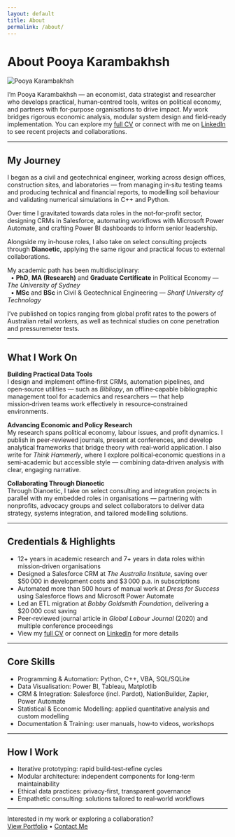 ```yaml
---
layout: default
title: About
permalink: /about/
---
```


# About Pooya Karambakhsh

<img src="{{ '/assets/img/headshot_friendly.png' | relative_url }}" alt="Pooya Karambakhsh" class="main-photo">

I’m Pooya Karambakhsh — an economist, data strategist and researcher who develops practical, human‑centred tools, writes on political economy, and partners with for‑purpose organisations to drive impact. My work bridges rigorous economic analysis, modular system design and field‑ready implementation. You can explore my [full CV](./assets/docs/Pooya-Karambakhsh-CV.pdf) or connect with me on [LinkedIn](https://www.linkedin.com/in/pooya-karambakhsh) to see recent projects and collaborations.

---

## My Journey

I began as a civil and geotechnical engineer, working across design offices, construction sites, and laboratories — from managing in‑situ testing teams and producing technical and financial reports, to modelling soil behaviour and validating numerical simulations in C++ and Python.  

Over time I gravitated towards data roles in the not‑for‑profit sector, designing CRMs in Salesforce, automating workflows with Microsoft Power Automate, and crafting Power BI dashboards to inform senior leadership.  

Alongside my in‑house roles, I also take on select consulting projects through **Dianoetic**, applying the same rigour and practical focus to external collaborations.

My academic path has been multidisciplinary:  
&nbsp;&nbsp;• **PhD**, **MA (Research)** and **Graduate Certificate** in Political Economy — *The University of Sydney*  
&nbsp;&nbsp;• **MSc** and **BSc** in Civil & Geotechnical Engineering — *Sharif University of Technology*  

I’ve published on topics ranging from global profit rates to the powers of Australian retail workers, as well as technical studies on cone penetration and pressuremeter tests.

---

## What I Work On

**Building Practical Data Tools**  
I design and implement offline‑first CRMs, automation pipelines, and open‑source utilities — such as *Bibliopy*, an offline‑capable bibliographic management tool for academics and researchers — that help mission‑driven teams work effectively in resource‑constrained environments.

**Advancing Economic and Policy Research**  
My research spans political economy, labour issues, and profit dynamics. I publish in peer‑reviewed journals, present at conferences, and develop analytical frameworks that bridge theory with real‑world application. I also write for *Think Hammerly*, where I explore political‑economic questions in a semi‑academic but accessible style — combining data‑driven analysis with clear, engaging narrative.

**Collaborating Through Dianoetic**  
Through Dianoetic, I take on select consulting and integration projects in parallel with my embedded roles in organisations — partnering with nonprofits, advocacy groups and select collaborators to deliver data strategy, systems integration, and tailored modelling solutions.

---

## Credentials & Highlights

- 12+ years in academic research and 7+ years in data roles within mission‑driven organisations  
- Designed a Salesforce CRM at *The Australia Institute*, saving over $50 000 in development costs and $3 000 p.a. in subscriptions  
- Automated more than 500 hours of manual work at *Dress for Success* using Salesforce flows and Microsoft Power Automate  
- Led an ETL migration at *Bobby Goldsmith Foundation*, delivering a $20 000 cost saving  
- Peer‑reviewed journal article in *Global Labour Journal* (2020) and multiple conference proceedings  
- View my [full CV](/assets/docs/Pooya-Karambakhsh-CV.pdf) or connect on [LinkedIn](https://www.linkedin.com/in/pooya-karambakhsh) for more details  

---

## Core Skills

- Programming & Automation: Python, C++, VBA, SQL/SQLite  
- Data Visualisation: Power BI, Tableau, Matplotlib  
- CRM & Integration: Salesforce (incl. Pardot), NationBuilder, Zapier, Power Automate  
- Statistical & Economic Modelling: applied quantitative analysis and custom modelling  
- Documentation & Training: user manuals, how‑to videos, workshops  

---

## How I Work

- Iterative prototyping: rapid build‑test‑refine cycles  
- Modular architecture: independent components for long‑term maintainability  
- Ethical data practices: privacy‑first, transparent governance  
- Empathetic consulting: solutions tailored to real‑world workflows  

---

Interested in my work or exploring a collaboration?  
[View Portfolio](/portfolio) • [Contact Me](/contact)
